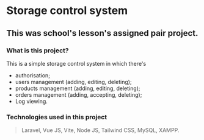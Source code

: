 # Storage control system
## This was school's lesson's assigned pair project.

### What is this project?
This is a simple storage control system in which there's 
- authorisation;
- users management (adding, editing, deleting);
- products management (adding, editing, deleting);
- orders management (adding, accepting, deleting);
- Log viewing.

### Technologies used in this project
> Laravel, Vue JS, Vite, Node JS, Tailwind CSS, MySQL, XAMPP.
